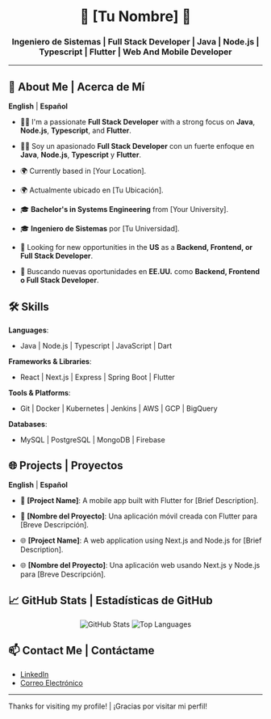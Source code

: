 <div align="center">
  <h1>👋 [Tu Nombre] 👋</h1>
  <h3>Ingeniero de Sistemas | Full Stack Developer | Java | Node.js | Typescript | Flutter | Web And Mobile Developer</h3>
</div>

---

## 🤖 About Me | Acerca de Mí

**English** | **Español**

- 👨‍💻 I'm a passionate **Full Stack Developer** with a strong focus on **Java**, **Node.js**, **Typescript**, and **Flutter**.
- 👨‍💻 Soy un apasionado **Full Stack Developer** con un fuerte enfoque en **Java**, **Node.js**, **Typescript** y **Flutter**.

- 🌍 Currently based in [Your Location].
- 🌍 Actualmente ubicado en [Tu Ubicación].

- 🎓 **Bachelor's in Systems Engineering** from [Your University].
- 🎓 **Ingeniero de Sistemas** por [Tu Universidad].

- 💼 Looking for new opportunities in the **US** as a **Backend, Frontend, or Full Stack Developer**.
- 💼 Buscando nuevas oportunidades en **EE.UU.** como **Backend, Frontend o Full Stack Developer**.

## 🛠️ Skills

**Languages**:
- Java | Node.js | Typescript | JavaScript | Dart

**Frameworks & Libraries**:
- React | Next.js | Express | Spring Boot | Flutter

**Tools & Platforms**:
- Git | Docker | Kubernetes | Jenkins | AWS | GCP | BigQuery

**Databases**:
- MySQL | PostgreSQL | MongoDB | Firebase

## 🌐 Projects | Proyectos

**English** | **Español**

- 📱 **[Project Name]**: A mobile app built with Flutter for [Brief Description].
- 📱 **[Nombre del Proyecto]**: Una aplicación móvil creada con Flutter para [Breve Descripción].

- 🌐 **[Project Name]**: A web application using Next.js and Node.js for [Brief Description].
- 🌐 **[Nombre del Proyecto]**: Una aplicación web usando Next.js y Node.js para [Breve Descripción].

## 📈 GitHub Stats | Estadísticas de GitHub

<div align="center">
  <img src="https://github-readme-stats.vercel.app/api?username=tu-nombre-de-usuario&show_icons=true&theme=radical" alt="GitHub Stats">
  <img src="https://github-readme-stats.vercel.app/api/top-langs/?username=tu-nombre-de-usuario&layout=compact&theme=radical" alt="Top Languages">
</div>

## 📫 Contact Me | Contáctame

- [LinkedIn](https://www.linkedin.com/in/tu-usuario/) 
- [Correo Electrónico](mailto:tuemail@dominio.com)

---

Thanks for visiting my profile! | ¡Gracias por visitar mi perfil!
